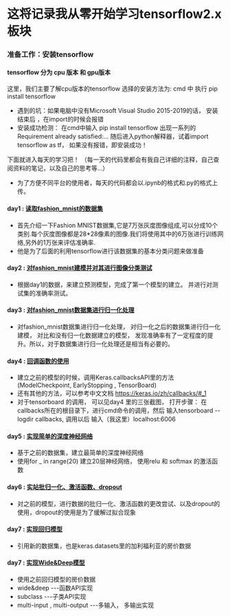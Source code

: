 这将记录我从零开始学习tensorflow2.x板块
==

### 准备工作：安装tensorflow 
#### tensorflow 分为 cpu 版本 和 gpu版本
这里，我们主要了解cpu版本的tensorflow
选择的安装方法为:  cmd 中 执行 pip install tensorflow
* 遇到的坑：如果电脑中没有Microsoft Visual Studio 2015-2019的话， 安装结束后 ，在import的时候会报错
* 安装成功检测： 在cmd中输入  pip install tensorflow
出现一系列的 Requirement already satisfied:...
随后进入python解释器，试着import tensorflow as tf， 如果没有报错，即安装成功！



下面就进入每天的学习把！ 
（每一天的代码里都会有我自己详细的注释，自己查阅资料的笔记，以及自己的思考等...）
* 为了方便不同平台的使用者，每天的代码都会以.ipynb的格式和.py的格式上传。

#### **day1** : [读取fashion_mnist的数据集](https://github.com/Lesliecheni/MyStudy_tensorflow/tree/master/day_1%E8%AF%BB%E5%8F%96fashion_mnist%E6%95%B0%E6%8D%AE "悬停显示")
* 首先介绍一下Fashion MNIST数据集,它是7万张灰度图像组成,可以分成10个类别.每个灰度图像都是28*28像素的图像.我们将使用其中的6万张进行训练网络,另外的1万张来评估准确率.
* 他是为了后面的利用tensorflow进行该数据集的基本分类问题来做准备


#### **day2** : [对fashion_mnist建模并对其进行图像分类测试](https://github.com/Lesliecheni/MyStudy_tensorflow/tree/master/day_2%E5%88%A9%E7%94%A8fashion_mnist%E6%95%B0%E6%8D%AE%E9%9B%86%E5%BB%BA%E6%A8%A1%E5%B9%B6%E5%AF%B9%E5%85%B6%E8%BF%9B%E8%A1%8C%E5%9B%BE%E5%83%8F%E5%88%86%E7%B1%BB "悬停显示")
* 根据day1的数据，来建立预测模型，完成了第一个模型的建立。 并进行对测试集的准确率测试。 

#### **day3** : [对fashion_mnist数据集进行归一化处理](https://github.com/Lesliecheni/MyStudy_tensorflow/tree/master/day_3fashion_mnist%E6%95%B0%E6%8D%AE%E5%BD%92%E4%B8%80%E5%8C%96%E5%A4%84%E7%90%86 "悬停显示")
* 对fashion_mnist数据集进行归一化处理， 对归一化之后的数据集进行归一化建模， 对比和没有归一化数据建立的模型，  发现准确率有了一定程度的提升。所以，对于数据集进行归一化处理还是相当有必要的。

#### **day4** : [回调函数的使用](https://github.com/Lesliecheni/MyStudy_tensorflow/tree/master/day_4%E5%9B%9E%E8%B0%83%E5%87%BD%E6%95%B0%E7%9A%84%E4%BD%BF%E7%94%A8 "悬停显示")
* 建立之前的模型的时候，调用Keras.callbacksAPI里的方法(ModelCheckpoint, EarlyStopping , TensorBoard)
* 还有其他的方法，可以参考中文文档 https://keras.io/zh/callbacks/#_1
* 对于tensorboard 的调用， 可以见day4 里的三张截图， 打开步骤： 在callbacks所在的根目录下，进行cmd命令的调用，然后 输入tensorboard --logdir callbacks, 调用以后 输入（我这里）localhost:6006

#### **day5** : [实现简单的深度神经网络](https://github.com/Lesliecheni/MyStudy_tensorflow/tree/master/day5_%E6%B7%B1%E5%BA%A6%E7%A5%9E%E7%BB%8F%E7%BD%91%E7%BB%9C "悬停显示")
* 基于之前的数据集，建立最简单的深度神经网络
* 使用for _ in range(20) 建立20层神经网络， 使用relu 和 softmax 的激活函数

#### **day6** : [实站批归一化、激活函数、dropout](https://github.com/Lesliecheni/MyStudy_tensorflow/tree/master/day_6%E5%AE%9E%E6%88%98%E6%89%B9%E5%BD%92%E4%B8%80%E5%8C%96%E3%80%81%E6%BF%80%E6%B4%BB%E5%87%BD%E6%95%B0%E3%80%81dropout "悬停显示")
* 对之前的模型，进行数据的批归一化、激活函数的更改尝试、以及dropout的使用，dropout的使用是为了缓解过拟合现象

#### **day7** : [实现回归模型](https://github.com/Lesliecheni/MyStudy_tensorflow/tree/master/day_6%E5%AE%9E%E6%88%98%E6%89%B9%E5%BD%92%E4%B8%80%E5%8C%96%E3%80%81%E6%BF%80%E6%B4%BB%E5%87%BD%E6%95%B0%E3%80%81dropout "悬停显示")
* 引用新的数据集，也是keras.datasets里的加利福利亚的房价数据
 

#### **day7** : [实现Wide&Deep模型](https://github.com/Lesliecheni/MyStudy_tensorflow/tree/master/day_8wide%26depp_function_subclassAPI "悬停显示")
* 使用之前回归模型的房价数据
* wide&deep   ---函数API实现
* subclass    ---子类API实现
* multi-input , multi-output   ---多输入， 多输出实现
